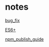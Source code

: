 # notes

[bug_fix](https://github.com/cathe-zhang/cathe-zhang.github.io/tree/master/notes/bug_fix)

[ES6+](https://github.com/cathe-zhang/cathe-zhang.github.io/tree/master/notes/ES6%2B)

[npm_publish_guide](https://github.com/cathe-zhang/cathe-zhang.github.io/tree/master/notes/npm_publish_guide)
